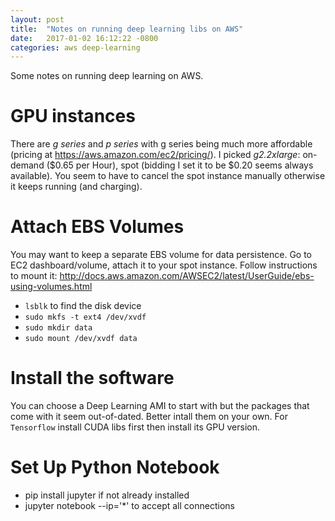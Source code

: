 ```yaml
---
layout: post
title:  "Notes on running deep learning libs on AWS"
date:   2017-01-02 16:12:22 -0800
categories: aws deep-learning
---
```

Some notes on running deep learning on AWS.

# GPU instances
There are *g series* and *p series* with g series being much more affordable (pricing at https://aws.amazon.com/ec2/pricing/). I picked *g2.2xlarge*: on-demand ($0.65 per Hour), spot (bidding I set it to be $0.20 seems always available). You seem to have to cancel the spot instance manually otherwise it keeps running (and charging).

# Attach EBS Volumes
You may want to keep a separate EBS volume for data persistence. Go to EC2 dashboard/volume, attach it to your spot instance. Follow instructions to mount it: http://docs.aws.amazon.com/AWSEC2/latest/UserGuide/ebs-using-volumes.html

 - `lsblk` to find the disk device
 - `sudo mkfs -t ext4 /dev/xvdf`
 - `sudo mkdir data`
 - `sudo mount /dev/xvdf data`

# Install the software
You can choose a Deep Learning AMI to start with but the packages that come with it seem out-of-dated. Better intall them on your own. For `Tensorflow` install CUDA libs first then install its GPU version.

# Set Up Python Notebook
 - pip install jupyter if not already installed
 - jupyter notebook --ip='*' to accept all connections

